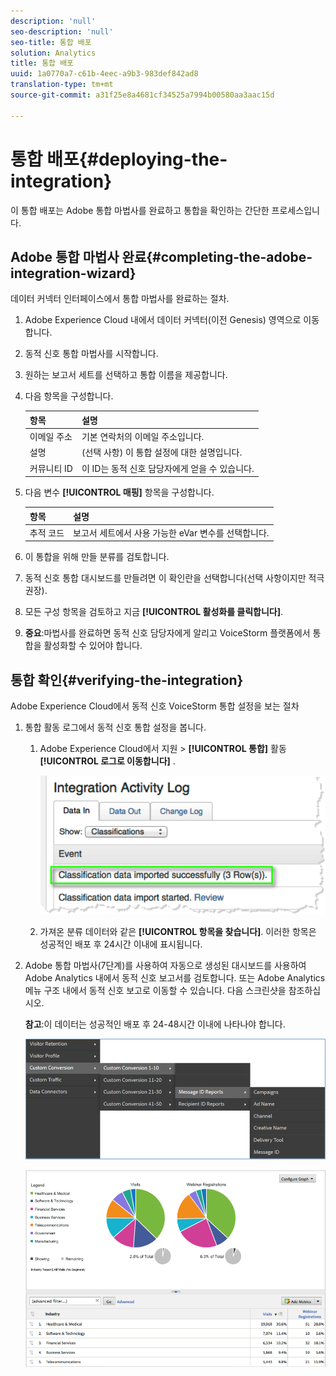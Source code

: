 ```yaml
---
description: 'null'
seo-description: 'null'
seo-title: 통합 배포
solution: Analytics
title: 통합 배포
uuid: 1a0770a7-c61b-4eec-a9b3-983def842ad8
translation-type: tm+mt
source-git-commit: a31f25e8a4681cf34525a7994b00580aa3aac15d

---
```



# 통합 배포{#deploying-the-integration}

이 통합 배포는 Adobe 통합 마법사를 완료하고 통합을 확인하는 간단한 프로세스입니다.

## Adobe 통합 마법사 완료{#completing-the-adobe-integration-wizard}

데이터 커넥터 인터페이스에서 통합 마법사를 완료하는 절차.

1. Adobe Experience Cloud 내에서 데이터 커넥터(이전 Genesis) 영역으로 이동합니다.
1. 동적 신호 통합 마법사를 시작합니다.
1. 원하는 보고서 세트를 선택하고 통합 이름을 제공합니다.
1. 다음 항목을 구성합니다.

   | 항목 | 설명 |
   |---|---|
   | 이메일 주소 | 기본 연락처의 이메일 주소입니다. |
   | 설명 | (선택 사항) 이 통합 설정에 대한 설명입니다. |
   | 커뮤니티 ID | 이 ID는 동적 신호 담당자에게 얻을 수 있습니다. |

1. 다음 변수 **[!UICONTROL 매핑]** 항목을 구성합니다.

   | 항목 | 설명 |
   |---|---|
   | 추적 코드 | 보고서 세트에서 사용 가능한 eVar 변수를 선택합니다. |

1. 이 통합을 위해 만들 분류를 검토합니다.
1. 동적 신호 통합 대시보드를 만들려면 이 확인란을 선택합니다(선택 사항이지만 적극 권장).
1. 모든 구성 항목을 검토하고 지금 **[!UICONTROL 활성화를 클릭합니다]**.
1. **중요**:마법사를 완료하면 동적 신호 담당자에게 알리고 VoiceStorm 플랫폼에서 통합을 활성화할 수 있어야 합니다.

## 통합 확인{#verifying-the-integration}

Adobe Experience Cloud에서 동적 신호 VoiceStorm 통합 설정을 보는 절차

1. 통합 활동 로그에서 동적 신호 통합 설정을 봅니다.
   1. Adobe Experience Cloud에서 지원 &gt; **[!UICONTROL 통합]** 활동 **[!UICONTROL 로그로 이동합니다]** .

      ![](assets/integration_activity_log.png)

   1. 가져온 분류 데이터와 같은 **[!UICONTROL 항목을 찾습니다]**. 이러한 항목은 성공적인 배포 후 24시간 이내에 표시됩니다.
1. Adobe 통합 마법사(7단계)를 사용하여 자동으로 생성된 대시보드를 사용하여 Adobe Analytics 내에서 동적 신호 보고서를 검토합니다. 또는 Adobe Analytics 메뉴 구조 내에서 동적 신호 보고로 이동할 수 있습니다. 다음 스크린샷을 참조하십시오.

   **참고**:이 데이터는 성공적인 배포 후 24-48시간 이내에 나타나야 합니다.

   ![](assets/reporting.png)

   ![](assets/reporting2.png)
